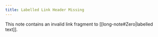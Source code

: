 ```yaml
---
title: Labelled Link Header Missing
---
```

This note contains an invalid link fragment to [[long-note#Zero|labelled text]].

